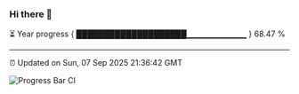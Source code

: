 ### Hi there 👋

⏳ Year progress { ████████████████████▁▁▁▁▁▁▁▁▁▁ } 68.47 %

---

⏰ Updated on Sun, 07 Sep 2025 21:36:42 GMT

![Progress Bar CI](https://github.com/IshwaranRudhara/GIT-ACTION/workflows/Progress%20Bar%20CI/badge.svg)

